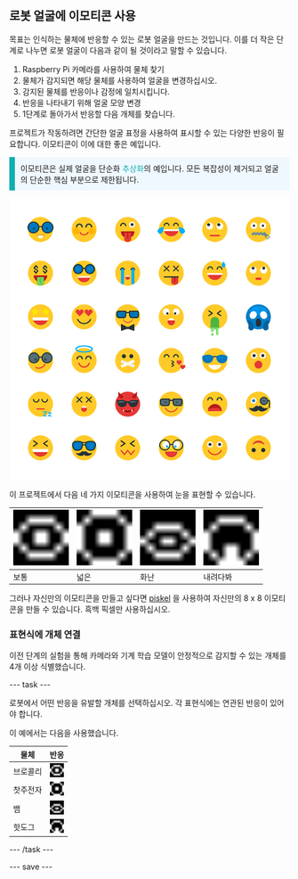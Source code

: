 ## 로봇 얼굴에 이모티콘 사용

목표는 인식하는 물체에 반응할 수 있는 로봇 얼굴을 만드는 것입니다. 이를 더 작은 단계로 나누면 로봇 얼굴이 다음과 같이 될 것이라고 말할 수 있습니다.

1. Raspberry Pi 카메라를 사용하여 물체 찾기
2. 물체가 감지되면 해당 물체를 사용하여 얼굴을 변경하십시오.
3. 감지된 물체를 반응이나 감정에 일치시킵니다.
4. 반응을 나타내기 위해 얼굴 모양 변경
5. 1단계로 돌아가서 반응할 다음 개체를 찾습니다.

프로젝트가 작동하려면 간단한 얼굴 표정을 사용하여 표시할 수 있는 다양한 반응이 필요합니다. 이모티콘이 이에 대한 좋은 예입니다.

<p style="border-left: solid; border-width:10px; border-color: #0faeb0; background-color: aliceblue; padding: 10px;">이모티콘은 실제 얼굴을 단순화 <span style="color: #0faeb0">추상화</span>의 예입니다. 모든 복잡성이 제거되고 얼굴의 단순한 핵심 부분으로 제한됩니다.</p>

![다양한 이모티콘.](images/emojis.png)

이 프로젝트에서 다음 네 가지 이모티콘을 사용하여 눈을 표현할 수 있습니다.

| <img src="resources/neutral.png" alt="중립적인 얼굴의 8x8 픽셀 아트" width="100" /> | <img src="resources/wide.png" alt="넓은 눈을 가진 얼굴의 8 x 8 픽셀 아트" width="100" /> | <img src="resources/angry.png" alt="화난 얼굴의 8x8 픽셀 아트" width="100" /> | <img src="resources/look_down.png" alt="아래를 내려다보는 얼굴의 8 x 8 픽셀 아트" width="100" /> |
| ----------------------------------------------------------------------------------------- | -------------------------------------------------------------------------------------------- | ------------------------------------------------------------------------------------- | -------------------------------------------------------------------------------------------------- |
| 보통                                                                                        | 넓은                                                                                           | 화난                                                                                    | 내려다봐                                                                                               |



그러나 자신만의 이모티콘을 만들고 싶다면 [piskel](https://www.piskelapp.com) 을 사용하여 자신만의 8 x 8 이모티콘을 만들 수 있습니다. 흑백 픽셀만 사용하십시오.


### 표현식에 개체 연결

이전 단계의 실험을 통해 카메라와 기계 학습 모델이 안정적으로 감지할 수 있는 개체를 4개 이상 식별했습니다.

--- task ---

로봇에서 어떤 반응을 유발할 개체를 선택하십시오. 각 표현식에는 연관된 반응이 있어야 합니다.

이 예에서는 다음을 사용했습니다.

| 물체   | 반응                                                                                                |
| ---- | ------------------------------------------------------------------------------------------------- |
| 브로콜리 | <img src="resources/neutral.png" alt="중립적인 얼굴의 8x8 픽셀 아트" width="25" />          |
| 찻주전자 | <img src="resources/wide.png" alt="8 x 8 픽셀 아트로 넓은 눈을 가진 얼굴" width="25" />       |
| 뱀    | <img src="resources/angry.png" alt="화난 얼굴의 8x8 픽셀 아트" width="25" />              |
| 핫도그  | <img src="resources/look_down.png" alt="아래를 내려다보는 얼굴의 8 x 8 픽셀 아트" width="25" /> |

--- /task ---

--- save ---
